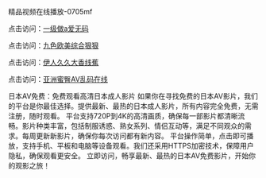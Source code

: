 精品视频在线播放-0705mf

点击访问：<a href="https://bered.pages.dev/">一级做a爱无码</a>

点击访问：<a href="https://rtj-3zo.pages.dev/">九色欧美综合狠狠</a>

点击访问：<a href="https://vassv.pages.dev/">伊人久久大香线蕉</a>

点击访问：<a href="https://gsd-agv.pages.dev/">亚洲蜜臀AV乱码在线</a>

日本AV免费：免费观看高清日本成人影片
如果你在寻找免费的日本AV影片，我们的平台是你最佳选择。提供最新、最热的日本成人影片，所有内容完全免费，无需注册，随时观看。
平台支持720P到4K的高清画质，确保每一部影片都清晰流畅。影片种类丰富，包括制服诱惑、熟女系列、情侣互动等，满足不同观众的需求。每周更新新影片，确保你每次访问都有新内容。
平台操作简单，点击即可播放，支持手机、平板和电脑等设备观看。我们还采用HTTPS加密技术，保障用户隐私，确保观看更安全。
立即访问，畅享最新、最热的日本AV免费影片，开始你的观影之旅！

<span style="display:none;">[Canonical link](https://github.com/cv20250705/cv11 ）</span>


